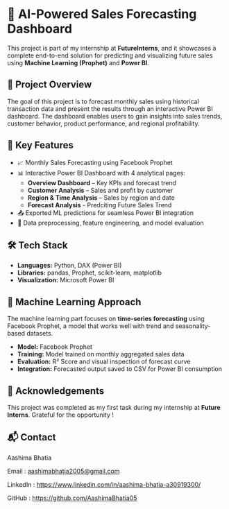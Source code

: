 # 🧠 AI-Powered Sales Forecasting Dashboard

This project is part of my internship at **FutureInterns**, and it showcases a complete end-to-end solution for predicting and visualizing future sales using **Machine Learning (Prophet)** and **Power BI**.

## 📌 Project Overview

The goal of this project is to forecast monthly sales using historical transaction data and present the results through an interactive Power BI dashboard. The dashboard enables users to gain insights into sales trends, customer behavior, product performance, and regional profitability.

## 🚀 Key Features

- 📈 Monthly Sales Forecasting using Facebook Prophet
- 📊 Interactive Power BI Dashboard with 4 analytical pages:
  - **Overview Dashboard** – Key KPIs and forecast trend
  - **Customer Analysis** – Sales and profit by customer
  - **Region & Time Analysis** – Sales by region and date
  - **Forecast Analysis** - Predciting Future Sales Trend
- 📤 Exported ML predictions for seamless Power BI integration
- 🧹 Data preprocessing, feature engineering, and model evaluation

## 🛠️ Tech Stack

- **Languages:** Python, DAX (Power BI)
- **Libraries:** pandas, Prophet, scikit-learn, matplotlib
- **Visualization:** Microsoft Power BI

## 🧠 Machine Learning Approach

The machine learning part focuses on **time-series forecasting** using Facebook Prophet, a model that works well with trend and seasonality-based datasets.

- **Model:** Facebook Prophet
- **Training:** Model trained on monthly aggregated sales data
- **Evaluation:** R² Score and visual inspection of forecast curve
- **Integration:** Forecasted output saved to CSV for Power BI consumption

## 🤝 Acknowledgements
This project was completed as my first task during my internship at **Future Interns**.
Grateful for the opportunity !

## 📬 Contact

Aashima Bhatia

Email : aashimabhatia2005@gmail.com

LinkedIn : https://www.linkedin.com/in/aashima-bhatia-a30919300/

GitHub : https://github.com/AashimaBhatia05
